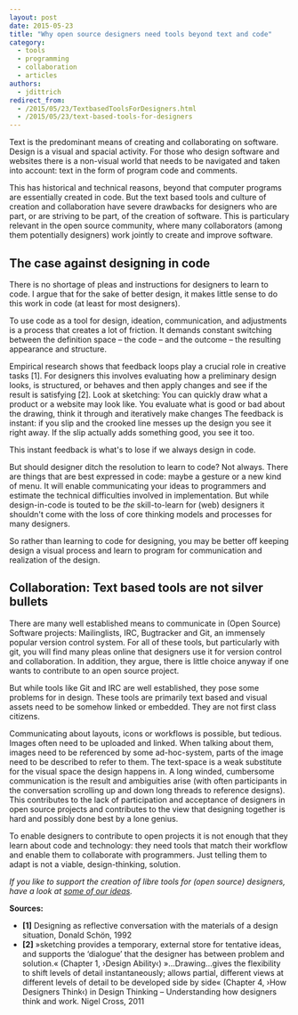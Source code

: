 ```yaml
---
layout: post
date: 2015-05-23
title: "Why open source designers need tools beyond text and code"
category:
  - tools
  - programming
  - collaboration 
  - articles
authors:
  - jdittrich 
redirect_from:
  - /2015/05/23/TextbasedToolsForDesigners.html
  - /2015/05/23/text-based-tools-for-designers
---
```


Text is the predominant means of creating and collaborating on software. Design is a visual and spacial activity. For those who design software and websites there is a non-visual world that needs to be navigated and taken into account: text in the form of program code and comments.

This has historical and technical reasons, beyond that computer programs are essentially created in code. But the text based tools and culture of creation and collaboration have severe drawbacks for designers who are part, or are striving to be part, of the creation of software. This is particulary relevant in the open source community, where many collaborators (among them potentially designers) work jointly to create and improve software.


## The case against designing in code

There is no shortage of pleas and instructions for designers to learn to code. I argue that for the sake of better design, it makes little sense to do this  work in code (at least for most designers).

To use code as a tool for design, ideation, communication, and adjustments is a process that creates a lot of friction. It demands constant switching between the definition space – the code – and the outcome – the resulting appearance and structure.

Empirical research shows that feedback loops play a crucial role in creative tasks [1]. For designers this involves evaluating how a preliminary design looks, is structured, or behaves and then apply changes and see if the result is satisfying [2]. Look at sketching: You can quickly draw what a product or a website may look like. You evaluate what is good or bad about the drawing, think it through and iteratively make changes The feedback is instant: if you slip and the crooked line messes up the design you see it right away. If the slip actually adds something good, you see it too.

This instant feedback is what's to lose if we always design in code.

But should designer ditch the resolution to learn to code? Not always. There are things that are best expressed in code: maybe a gesture or a new kind of menu. It will enable communicating your ideas to programmers and estimate the technical difficulties involved in implementation. But while design-in-code is touted to be *the* skill-to-learn for (web) designers it shouldn't come with the loss of core thinking models and processes for many designers.

So rather than learning to code for designing, you may be better off keeping design a visual process and learn to program for communication and realization of the design.

## Collaboration: Text based tools are not silver bullets

There are many well established means to communicate in (Open Source) Software projects: Mailinglists, IRC, Bugtracker and Git, an immensely popular version control system. For all of these tools, but particularly with git, you will find many pleas online that designers use it for version control and collaboration. In addition, they argue, there is little choice anyway if one wants to contribute to an open source project.

But while  tools like Git and IRC are well established, they pose some problems for in design. These tools are primarily text based and visual assets need to be somehow linked or embedded. They are not first class citizens.

Communicating about layouts, icons or workflows is possible, but tedious. Images often need to be uploaded and linked. When talking about them, images need to be referenced by some ad-hoc-system, parts of the image need to be described to refer to them. The text-space is a weak substitute for the visual space the design happens in. A long winded, cumbersome communication is the result and ambiguities arise (with often participants in the conversation scrolling up and down long threads to reference designs). This contributes to the lack of participation and acceptance of designers in open source projects and contributes to the view that designing together is hard and possibly done best by a lone genius.

To enable designers to contribute to open projects it is not enough that they learn about code and technology: they need tools that match their workflow and enable them to collaborate with programmers. Just telling them to adapt is not a viable, design-thinking, solution.

*If you like to support the creation of libre tools for (open source) designers, have a look at [some of our ideas](https://github.com/opensourcedesign/resources/issues/16).*



**Sources:**

* **[1]** Designing as reflective conversation with the materials of a design situation, Donald Schön, 1992
* **[2]** »sketching provides a temporary, external store for tentative ideas, and supports the ‘dialogue’ that the designer has between problem and solution.« (Chapter 1, ›Design Ability‹) »…Drawing…gives the flex­i­bil­ity to shift lev­els of de­tail in­stan­ta­neously; al­lows par­tial, dif­fer­ent views at dif­fer­ent lev­els of de­tail to be de­vel­oped side by side« (Chapter 4, ›How Designers Think‹) in Design Thinking – Understanding how designers think and work. Nigel Cross, 2011
